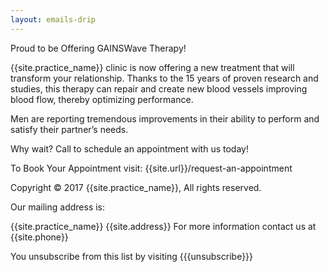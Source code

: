 ```yaml
---
layout: emails-drip
---
```


Proud to be Offering GAINSWave Therapy!


{{site.practice_name}} clinic is now offering a new treatment that will transform your relationship.  Thanks to the 15 years of proven research and studies, this therapy can repair and create new blood vessels improving blood flow, thereby optimizing performance.

Men are reporting tremendous improvements in their ability to perform and satisfy their partner’s needs.  

Why wait? Call to schedule an appointment with us today! 

To Book Your Appointment visit: {{site.url}}/request-an-appointment


Copyright © 2017 {{site.practice_name}}, All rights reserved.

Our mailing address is:

{{site.practice_name}}
{{site.address}}
For more information contact us at  {{site.phone}}

You unsubscribe from this list by visiting &#123;&#123;&#123;unsubscribe&#125;&#125;&#125;
